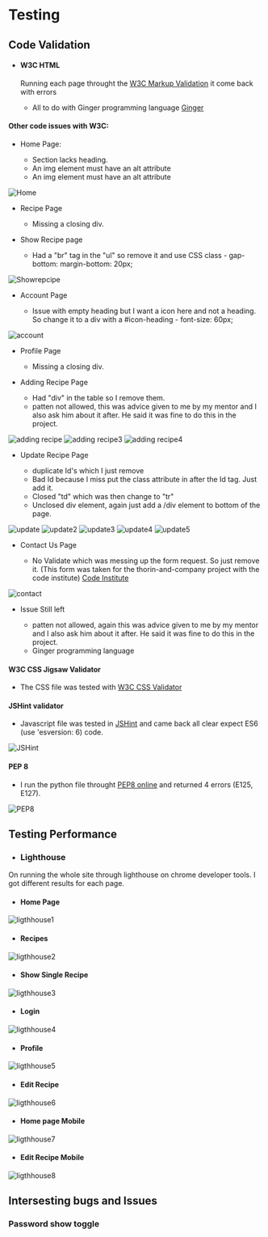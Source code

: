 # Testing

## Code Validation

- #### W3C HTML

    Running each page throught the [W3C Markup Validation](https://validator.w3.org/) it come back with errors

    - All to do with Ginger programming language
    [Ginger](https://ginger.readthedocs.io/en/latest/)

#### Other code issues with W3C:

- Home Page:

    - Section lacks heading.
    - An img element must have an alt attribute
    - An img element must have an alt attribute

![Home](/documentation/testing/images/validator/w3-validator-1.png)

- Recipe Page

    - Missing a closing div.

- Show Recipe page

    - Had a "br" tag in the "ul" so remove it and use CSS class - gap-bottom: margin-bottom: 20px;

![Showrepcipe](/documentation/testing/images/validator/show-recipe.png)

- Account Page

    - Issue with empty heading but I want a icon here and not a heading. So change it to a div with a #icon-heading - font-size: 60px; 

![account](/documentation/testing/images/validator/account.png)

- Profile Page

    - Missing a closing div.

- Adding Recipe Page

    - Had "div" in the table so I remove them. 
    - patten not allowed, this was advice given to me by my mentor and I also ask him about it after.  He said it was fine to do this in the project.

![adding recipe](/documentation/testing/images/validator/addrecipe.png)
![adding recipe3](/documentation/testing/images/validator/addrecipe3.png)
![adding recipe4](/documentation/testing/images/validator/addrecipe4.png)

- Update Recipe Page

    - duplicate Id's which I just remove
    - Bad Id because I miss put the class attribute in after the Id tag.  Just add it.
    - Closed "td" which was then change to "tr"
    - Unclosed div element, again just add a 
    /div element to bottom of the page.

![update](/documentation/testing/images/validator/update1.png)
![update2](/documentation/testing/images/validator/update2.png)
![update3](/documentation/testing/images/validator/update3.png)
![update4](/documentation/testing/images/validator/update4.png)
![update5](/documentation/testing/images/validator/update5.png)

- Contact Us Page

    - No Validate which was messing up the form request.  So just remove it. (This form was taken for the thorin-and-company project with the code institute)
    [Code Institute](https://codeinstitute.net/)

![contact](/documentation/testing/images/validator/contact-us.png)

- Issue Still left

    - patten not allowed, again this was advice given to me by my mentor and I also ask him about it after.  He said it was fine to do this in the project.
    - Ginger programming language



#### W3C CSS Jigsaw Validator

- The CSS file was tested with [W3C CSS Validator](https://jigsaw.w3.org/css-validator/)

#### JSHint validator

- Javascript file was tested in [JSHint](https://jshint.com/) and came back all clear expect ES6 (use 'esversion: 6) code.

![JSHint](/documentation/testing/images/validator/jshint.png)

#### PEP 8

- I run the python file throught [PEP8 online](http://pep8online.com/) and returned 4 errors (E125, E127).

![PEP8](/documentation/testing/images/PEP8/PEP8-14.png)

## Testing Performance

- ### Lighthouse

On running the whole site through lighthouse on chrome developer tools.  I got different results for each page.

- #### Home Page

![ligthhouse1](/documentation/testing/images/lighthouse/lighthouse-1.png)

- #### Recipes

![ligthhouse2](/documentation/testing/images/lighthouse/lighthouse-2.png)

- #### Show Single Recipe

![ligthhouse3](/documentation/testing/images/lighthouse/lighthouse-3.png)

- #### Login

![ligthhouse4](/documentation/testing/images/lighthouse/lighthouse-4.png)

- #### Profile

![ligthhouse5](/documentation/testing/images/lighthouse/lighthouse-5.png)

- #### Edit Recipe

![ligthhouse6](/documentation/testing/images/lighthouse/lighthouse-6.png)

- #### Home page Mobile

![ligthhouse7](/documentation/testing/images/lighthouse/lighthouse-m-1.png)

- #### Edit Recipe Mobile

![ligthhouse8](/documentation/testing/images/lighthouse/lighthouse-m-2.png)


##  Intersesting bugs and Issues

### Password show toggle 


